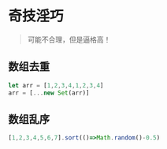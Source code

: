 # 奇技淫巧
> 可能不合理，但是逼格高！

## 数组去重
```javascript
let arr = [1,2,3,4,1,2,3,4]
arr = [...new Set(arr)]
```
## 数组乱序
```javascript
[1,2,3,4,5,6,7].sort(()=>Math.random()-0.5)
```